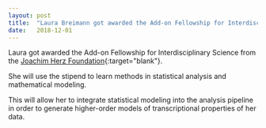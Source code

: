 ```yaml
---
layout: post
title:  "Laura Breimann got awarded the Add-on Fellowship for Interdisciplinary Science"
date:   2018-12-01    
---
```

Laura got awarded the Add-on Fellowship for Interdisciplinary Science from the [Joachim Herz Foundation](https://www.joachim-herz-stiftung.de/was-wir-tun/naturwissenschaften-begreifen/wissenschaftlicher-nachwuchs/add-on-fellowships-for-interdisciplinary-life-science/){:target="blank"}.

She will use the stipend to learn methods in statistical analysis and mathematical modeling.

This will allow her to integrate statistical modeling into the analysis pipeline in order to generate higher-order models of transcriptional properties of her data.
